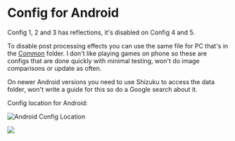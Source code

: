 # Config for Android

Config 1, 2 and 3 has reflections, it's disabled on Config 4 and 5.

To disable post processing effects you can use the same file for PC that's in the [Common](https://github.com/AlteriaX/WuWa-Configs/tree/main/Common) folder. I don't like playing games on phone so these are configs that are done quickly with minimal testing, won't do image comparisons or update as often.

On newer Android versions you need to use Shizuku to access the data folder, won't write a guide for this so do a Google search about it.

Config location for Android:

![Android Config Location](https://i.imgur.com/LquUnoX.png)

[<img src="https://i.imgur.com/fxmOE8N.png">](https://ko-fi.com/alteria/)
